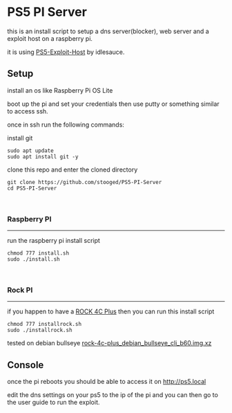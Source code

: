 # PS5 PI Server


this is an install script to setup a dns server(blocker), web server and a exploit host on a raspberry pi.


it is using <a href=https://github.com/idlesauce/PS5-Exploit-Host>PS5-Exploit-Host</a> by idlesauce.


## Setup

install an os like Raspberry Pi OS Lite

boot up the pi and set your credentials then use putty or something similar to access ssh.

once in ssh run the following commands:


install git

```
sudo apt update
sudo apt install git -y
```

clone this repo and enter the cloned directory

```
git clone https://github.com/stooged/PS5-PI-Server
cd PS5-PI-Server
```



<br>

### Raspberry PI
<hr>

run the raspberry pi install script

```
chmod 777 install.sh
sudo ./install.sh

```



<br>

### Rock PI
<hr>


if you happen to have a <a href=https://wiki.radxa.com/Rock4/4cplus>ROCK 4C Plus</a> then you can run this install script

```
chmod 777 installrock.sh
sudo ./installrock.sh
```

tested on debian bullseye
<a href=https://github.com/radxa-build/rock-4c-plus/releases/download/b60/rock-4c-plus_debian_bullseye_cli_b60.img.xz>rock-4c-plus_debian_bullseye_cli_b60.img.xz</a>



## Console

once the pi reboots you should be able to access it on http://ps5.local

edit the dns settings on your ps5 to the ip of the pi and you can then go to the user guide to run the exploit.